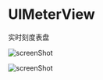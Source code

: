 # UIMeterView

实时刻度表盘

![screenShot](https://github.com/guiqiang107/UIMeterView/raw/master/1.png)

![screenShot](https://github.com/guiqiang107/UIMeterView/raw/master/2.png)
